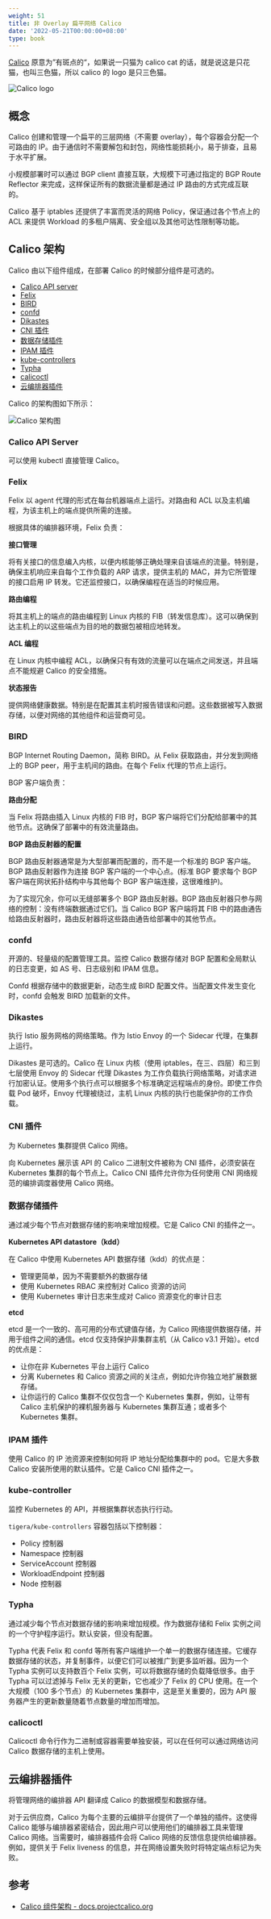 ```yaml
---
weight: 51
title: 非 Overlay 扁平网络 Calico
date: '2022-05-21T00:00:00+08:00'
type: book
---
```


[Calico](https://www.projectcalico.org/) 原意为”有斑点的“，如果说一只猫为 calico cat 的话，就是说这是只花猫，也叫三色猫，所以 calico 的 logo 是只三色猫。

![Calico logo](calico-logo.jpg)

## 概念

Calico 创建和管理一个扁平的三层网络（不需要 overlay），每个容器会分配一个可路由的 IP。由于通信时不需要解包和封包，网络性能损耗小，易于排查，且易于水平扩展。

小规模部署时可以通过 BGP client 直接互联，大规模下可通过指定的 BGP Route Reflector 来完成，这样保证所有的数据流量都是通过 IP 路由的方式完成互联的。

Calico 基于 iptables 还提供了丰富而灵活的网络 Policy，保证通过各个节点上的 ACL 来提供 Workload 的多租户隔离、安全组以及其他可达性限制等功能。

## Calico 架构

Calico 由以下组件组成，在部署 Calico 的时候部分组件是可选的。

- [Calico API server](https://projectcalico.docs.tigera.io/reference/architecture/overview#calico-api-server)
- [Felix](https://projectcalico.docs.tigera.io/reference/architecture/overview#felix)
- [BIRD](https://projectcalico.docs.tigera.io/reference/architecture/overview#bird)
- [confd](https://projectcalico.docs.tigera.io/reference/architecture/overview#confd)
- [Dikastes](https://projectcalico.docs.tigera.io/reference/architecture/overview#dikastes)
- [CNI 插件](https://projectcalico.docs.tigera.io/reference/architecture/overview#cni-plugin)
- [数据存储插件](https://projectcalico.docs.tigera.io/reference/architecture/overview#datastore-plugin)
- [IPAM 插件](https://projectcalico.docs.tigera.io/reference/architecture/overview#ipam-plugin)
- [kube-controllers](https://projectcalico.docs.tigera.io/reference/architecture/overview#kube-controllers)
- [Typha](https://projectcalico.docs.tigera.io/reference/architecture/overview#typha)
- [calicoctl](https://projectcalico.docs.tigera.io/reference/architecture/overview#calicoctl)
- [云编排器插件](https://projectcalico.docs.tigera.io/reference/architecture/overview#plugins-for-cloud-orchestrators)

Calico 的架构图如下所示：

![Calico 架构图](calico-architecture.jpg)

### Calico API Server

可以使用 kubectl 直接管理 Calico。

### Felix

Felix 以 agent 代理的形式在每台机器端点上运行。对路由和 ACL 以及主机编程，为该主机上的端点提供所需的连接。

根据具体的编排器环境，Felix 负责：

**接口管理**

将有关接口的信息编入内核，以便内核能够正确处理来自该端点的流量。特别是，确保主机响应来自每个工作负载的 ARP 请求，提供主机的 MAC，并为它所管理的接口启用 IP 转发。它还监控接口，以确保编程在适当的时候应用。

**路由编程**

将其主机上的端点的路由编程到 Linux 内核的 FIB（转发信息库）。这可以确保到达主机上的以这些端点为目的地的数据包被相应地转发。

**ACL 编程**

在 Linux 内核中编程 ACL，以确保只有有效的流量可以在端点之间发送，并且端点不能规避 Calico 的安全措施。

**状态报告**

提供网络健康数据。特别是在配置其主机时报告错误和问题。这些数据被写入数据存储，以便对网络的其他组件和运营商可见。

### BIRD

BGP Internet Routing Daemon，简称 BIRD。从 Felix 获取路由，并分发到网络上的 BGP peer，用于主机间的路由。在每个 Felix 代理的节点上运行。

BGP 客户端负责：

**路由分配**

当 Felix 将路由插入 Linux 内核的 FIB 时，BGP 客户端将它们分配给部署中的其他节点。这确保了部署中的有效流量路由。

**BGP 路由反射器的配置**

BGP 路由反射器通常是为大型部署而配置的，而不是一个标准的 BGP 客户端。BGP 路由反射器作为连接 BGP 客户端的一个中心点。(标准 BGP 要求每个 BGP 客户端在网状拓扑结构中与其他每个 BGP 客户端连接，这很难维护)。

为了实现冗余，你可以无缝部署多个 BGP 路由反射器。BGP 路由反射器只参与网络的控制：没有终端数据通过它们。当 Calico BGP 客户端将其 FIB 中的路由通告给路由反射器时，路由反射器将这些路由通告给部署中的其他节点。

### confd

开源的、轻量级的配置管理工具。监控 Calico 数据存储对 BGP 配置和全局默认的日志变更，如 AS 号、日志级别和 IPAM 信息。

Confd 根据存储中的数据更新，动态生成 BIRD 配置文件。当配置文件发生变化时，confd 会触发 BIRD 加载新的文件。

### Dikastes

执行 Istio 服务网格的网络策略。作为 Istio Envoy 的一个 Sidecar 代理，在集群上运行。

Dikastes 是可选的。Calico 在 Linux 内核（使用 iptables，在三、四层）和三到七层使用 Envoy 的 Sidecar 代理 Dikastes 为工作负载执行网络策略，对请求进行加密认证。使用多个执行点可以根据多个标准确定远程端点的身份。即使工作负载 Pod 破坏，Envoy 代理被绕过，主机 Linux 内核的执行也能保护你的工作负载。

### CNI 插件

为 Kubernetes 集群提供 Calico 网络。

向 Kubernetes 展示该 API 的 Calico 二进制文件被称为 CNI 插件，必须安装在 Kubernetes 集群的每个节点上。Calico CNI 插件允许你为任何使用 CNI  网络规范的编排调度器使用 Calico 网络。

### 数据存储插件

通过减少每个节点对数据存储的影响来增加规模。它是 Calico CNI 的插件之一。

**Kubernetes API datastore（kdd）**

在 Calico 中使用 Kubernetes API 数据存储（kdd）的优点是：

- 管理更简单，因为不需要额外的数据存储
- 使用 Kubernetes RBAC 来控制对 Calico 资源的访问
- 使用 Kubernetes 审计日志来生成对 Calico 资源变化的审计日志

**etcd**

etcd 是一个一致的、高可用的分布式键值存储，为 Calico 网络提供数据存储，并用于组件之间的通信。etcd 仅支持保护非集群主机（从 Calico v3.1 开始）。etcd 的优点是：

- 让你在非 Kubernetes 平台上运行 Calico
- 分离 Kubernetes 和 Calico 资源之间的关注点，例如允许你独立地扩展数据存储。
- 让你运行的 Calico 集群不仅仅包含一个 Kubernetes 集群，例如，让带有 Calico 主机保护的裸机服务器与 Kubernetes 集群互通；或者多个 Kubernetes 集群。

### IPAM 插件

使用 Calico 的 IP 池资源来控制如何将 IP 地址分配给集群中的 pod。它是大多数 Calico 安装所使用的默认插件。它是 Calico CNI 插件之一。

### kube-controller

监控 Kubernetes 的 API，并根据集群状态执行行动。

`tigera/kube-controllers` 容器包括以下控制器：

- Policy 控制器
- Namespace 控制器
- ServiceAccount 控制器
- WorkloadEndpoint 控制器
- Node 控制器

### Typha

通过减少每个节点对数据存储的影响来增加规模。作为数据存储和 Felix 实例之间的一个守护程序运行。默认安装，但没有配置。

Typha 代表 Felix 和 confd 等所有客户端维护一个单一的数据存储连接。它缓存数据存储的状态，并复制事件，以便它们可以被推广到更多监听器。因为一个 Typha 实例可以支持数百个 Felix 实例，可以将数据存储的负载降低很多。由于 Typha 可以过滤掉与 Felix 无关的更新，它也减少了 Felix 的 CPU 使用。在一个大规模（100 多个节点）的 Kubernetes 集群中，这是至关重要的，因为 API 服务器产生的更新数量随着节点数量的增加而增加。

### calicoctl

Calicoctl 命令行作为二进制或容器需要单独安装，可以在任何可以通过网络访问 Calico 数据存储的主机上使用。

## 云编排器插件

将管理网络的编排器 API 翻译成 Calico 的数据模型和数据存储。

对于云供应商，Calico 为每个主要的云编排平台提供了一个单独的插件。这使得 Calico 能够与编排器紧密结合，因此用户可以使用他们的编排器工具来管理 Calico 网络。当需要时，编排器插件会将 Calico 网络的反馈信息提供给编排器。例如，提供关于 Felix liveness 的信息，并在网络设置失败时将特定端点标记为失败。

## 参考

- [Calico 组件架构 - docs.projectcalico.org](https://docs.tigera.io/calico/latest/reference/architecture/overview)
